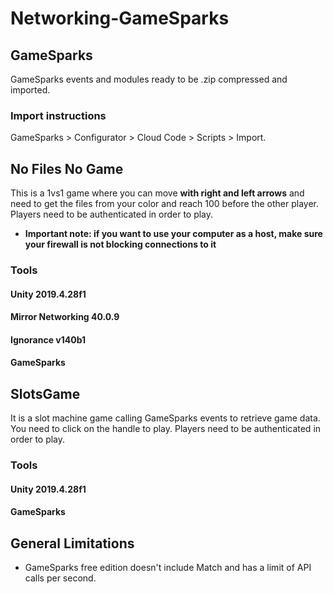 # Networking-GameSparks

## GameSparks
GameSparks events and modules ready to be .zip compressed and imported.

### Import instructions
GameSparks > Configurator > Cloud Code > Scripts > Import.

## No Files No Game
This is a 1vs1 game where you can move **with right and left arrows** and need to get the files from your color and reach 100 before the other player.
Players need to be authenticated in order to play.
- **Important note: if you want to use your computer as a host, make sure your firewall is not blocking connections to it**

### Tools
#### Unity 2019.4.28f1
#### Mirror Networking 40.0.9
#### Ignorance v140b1
#### GameSparks

## SlotsGame
It is a slot machine game calling GameSparks events to retrieve game data.
You need to click on the handle to play.
Players need to be authenticated in order to play.

### Tools
#### Unity 2019.4.28f1
#### GameSparks

## General Limitations
- GameSparks free edition doesn't include Match and has a limit of API calls per second.
